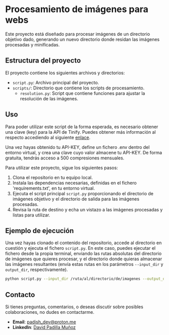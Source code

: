 # Procesamiento de imágenes para webs

Este proyecto está diseñado para procesar imágenes de un directorio objetivo dado, generando un nuevo directorio donde residan las imágenes procesadas y minificadas.

## Estructura del proyecto

El proyecto contiene los siguientes archivos y directorios:

- `script.py`: Archivo principal del proyecto.
- `scripts/`: Directorio que contiene los scripts de procesamiento.
  - `resolution.py`: Script que contiene funciones para ajustar la resolución de las imágenes.

## Uso

Para poder utilizar este script de la forma esperada, es necesario obtener una clave (key) para la API de Tinify. Puedes obtener más información al respecto
accediendo al siguiente [enlace](https://tinypng.com/developers).

Una vez hayas obtenido tu API-KEY, define un fichero .env dentro del entorno virtual, y crea una clave cuyo valor almacene tu API-KEY. De forma gratuita, tendrás acceso a 500 compresiones mensuales.

Para utilizar este proyecto, sigue los siguientes pasos:

1. Clona el repositorio en tu equipo local.
2. Instala las dependencias necesarias, definidas en el fichero 'requirements.txt', en tu entorno virtual.
3. Ejecuta el script principal `script.py` proporcionando el directorio de imágenes objetivo y el directorio de salida para las imágenes procesadas.
4. Revisa la ruta de destino y echa un vistazo a las imágenes procesadas y listas para utilizar.

## Ejemplo de ejecución

Una vez hayas clonado el contenido del repositorio, accede al directorio en cuestión y ejecuta el fichero `script.py`. En este caso, puedes ejecutar el fichero desde la propia terminal, enviando las rutas absolutas del directorio de imágenes que quieres procesar, y el directorio donde quieras almacenar las imágenes resultantes (envía estas rutas en los parámetros `--input_dir` y `output_dir`, respectivamente).

```sh
python script.py --input_dir /ruta/al/directorio/de/imagenes --output_dir /ruta/al/directorio/de/salida
```

## Contacto

Si tienes preguntas, comentarios, o deseas discutir sobre posibles colaboraciones, no dudes en contactarme.

* **Email**: padish_dev@proton.me
* **LinkedIn**: [David Padilla Muñoz](https://www.linkedin.com/in/david-padilla-mu%C3%B1oz-52126725a/)
